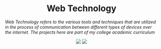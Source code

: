 <h1 align="center">Web Technology</h1>
<p style="font-style:italic;">Web Technology refers to the various tools and techniques that are utilized in the process of communication between different types of devices over the internet. The projects here are part of my college academic curriculum </p>
<div align = "center">
<img src="https://forthebadge.com/images/badges/validated-html5.svg">
<img src="https://forthebadge.com/images/badges/uses-css.svg">
</div>